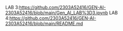  LAB 3:https://github.com/2303A52416/GEN-AI-2303A52416/blob/main/Gen_AI_LAB%3D3.ipynb
LAB  4:https://github.com/2303A52416/GEN-AI-2303A52416/blob/main/README.md
